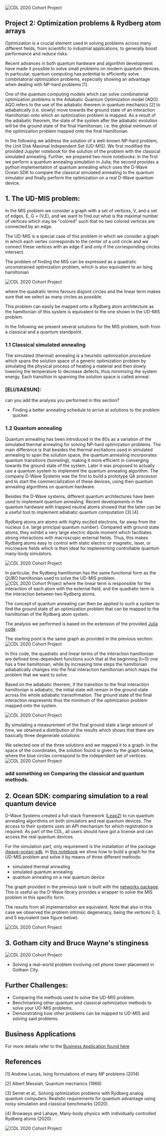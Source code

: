 ![CDL 2020 Cohort Project](../Week2_Rydberg_Atoms/img/batman-slap.jpg)

## Project 2: Optimization problems \& Rydberg atom arrays
Optimization is a crucial element used in solving problems across many different fields, 
from scientific to industrial applications, to generally boost performance and reduce risks.

Recent advances in both quantum hardware and algorithm development have made it possible to solve small problems on modern
quantum devices. In particular, quantum computing has potential to efficiently solve combinatorial optimization problems,
especially showing an advantage when dealing with NP-hard problems [1]. 

One of the quantum computing models which can solve combinatorial optimization problems
is the Adiabatic Quantum Optimization model (AQO). AQO refers to the use of the adiabatic 
theorem in quantum mechanics [2] to adiabatically (i.e. slowly) move towards the ground 
state of an interaction Hamiltonian onto which an optimization problem is mapped. 
As a result of the adiabatic theorem, the state of the system after the adiabatic evolution will be 
the ground state of the final Hamiltonian, i.e. the global minimum of the optimization problem mapped onto the 
final Hamiltonian.

In the following we address the solution of a well-known NP-hard problem, the Unit Disk Maximal Independent Set 
(UD-MIS). We first modified the provided Jupyter notebook for the solution of the problem with the classical 
simulated annealing. Further, we prepared two more notebooks: in the first we perform a quantum annealing 
simulation in Julia; the second provides a python implementation of quantum annealing which uses
the D-Wave Ocean SDK to compare the classical simulated annealing to the quantum simulator and finally 
perform the optimization on a real D-Wave quantum device.

## 1. The UD-MIS problem: 
In the MIS problem we consider a graph with a set of vertices, V, and a set of 
edges, E, G = (V,E), and we want to find out what is the maximal number of vertices 
which may be "colored" such that no two colored vertices are connected by an edge.

The UD-MIS is a special case of this problem in which we consider a graph in which
each vertex corresponds to the center of a unit circle and we connect these vertices
with an edge if and only if the corresponding circles intersect.

The problem of finding the MIS can be expressed as a quadratic unconstrained optimization problem,
which is also equivalent to an Ising hamiltonian

![CDL 2020 Cohort Project](../Week2_Rydberg_Atoms/img/ising_hamiltonian.png)

where the quadratic terms favours disjoint circles and the linear term makes sure
that we select as many circles as possible.

This problem can easily be mapped onto a Rydberg atom architecture as the hamiltonian
of this system is equivalent to the one shown in the UD-MIS problem.

In the following we present several solutions for the MIS problem, both from a
classical and a quantum standpoint.

### 1.1 Classical simulated annealing
The simulated (thermal) annealing is a heuristic optimization procedure which spans the solution 
space of a generic optimization problem by simulating the physical process of heating a material 
and then slowly lowering the temperature to decrease defects, thus minimizing the system energy.
Each transition in spanning the solution space is called anneal.

### [ELI/SAESUN]: 
can you add the analysis you performed in this section? 



* Finding a better annealing schedule to arrive at solutions to the problem quicker.

### 1.2 Quantum annealing
Quantum annealing has been introduced in the 80s as a variation of the simulated thermal annealing
for solving NP-hard optimization problems. The main difference is that besides the thermal
excitations used in simulated annealing to span the solution space, the quantum annealing 
incorporates quantum transitions (tunneling), making it more efficient in converging towards the 
ground state of the system. Later it was proposed to actually use a quantum system to
implement the quantum annealing algorithm. The company D-Wave Systems was the first to build a 
prototype QA processor and to start the commercialization of these devices, using then quantum annealing algorithms 
on quantum hardware.

Besides the D-Wave systems, different quantum architectures have been used to 
implement quantum annealing. Recent developments in the quantum hardware with trapped neutral atoms 
showed that the latter can be a useful tool to implement adiabatic quantum computation [3] [4]. 

Rydberg atoms are atoms with highly excited electrons, far away from the nucleus (i.e. large principal quantum number). 
Compared with ground state atoms, they exhibit a very large electric dipole moment which facilitates strong interactions 
with macroscopic external fields. Thus, this makes Rydberg atoms easy to control with static electric or magnetic, 
laser, or microwave fields which is then ideal for implementing controllable quantum many-body simulators.

![CDL 2020 Cohort Project](../Week2_Rydberg_Atoms/img/rydberg.jpg)

In particular, the Rydberg hamiltonian has the same functional form as the QUBO hamiltonian
used to solve the UD-MIS problem. 
![CDL 2020 Cohort Project](../Week2_Rydberg_Atoms/img/ising_hamiltonian.png)
where the linear term is responsible for the interaction of each atom with the external field,
and the quadratic term is the interaction between two Rydberg atoms.

The concept of quantum annealing can then be applied to such a system to find the ground
state of an optimization problem that can be mapped to the hamiltonian of the Rydberg atom system.

The analysis we performed is based on the extension of the provided 
[Julia code](../Week2_Rydberg_Atoms/run_quantum_annealing.jl).

The starting point is the same graph as provided in the previous section:
![CDL 2020 Cohort Project](../Week2_Rydberg_Atoms/Graphics/coordinate_plot.svg)

In this code, the quadratic and linear terms of the interaction hamiltonian are defined time-dependent functions 
such that at the beginning (t=0) one has a free hamiltonian, while by increasing time steps
the hamiltonian adiabatically changes into the final interaction hamiltonian which maps the 
problem that we want to solve. 

Based on the adiabatic theorem, if the transition to the final interaction hamiltonian is adiabatic,
the initial state will remain in the ground state across the whole adiabatic transofrmation.
The ground state of the final interaction respresents thus the minimum of the optimization problem
mapped onto the system.

![CDL 2020 Cohort Project](../Week2_Rydberg_Atoms/Graphics/histogram_solutions.svg)

By simulating a measurement of the final ground state a large amount of time, we obtained a
distribution of the results which shows that there are basically three degenerate solutions:

We selected one of the three solutions and we mapped it to a graph. In the space of the coordinates, 
the solution found is given by the graph below, where the blue circles correspond to the independent set
of vertices:
![CDL 2020 Cohort Project](../Week2_Rydberg_Atoms/Graphics/coordinate_plot_solution.svg)


### add something on Comparing the classical and quantum methods.

## 2. Ocean SDK: comparing simulation to a real quantum device
D-Wave Systems created a full-stack framework ([Leap2](https://www.dwavesys.com/take-leap)) to run quantum annealing algorithms on both simulators and real quantum devices. The access to their systems uses an API mechanism for which registration is required. As part of the CDL, all users should have got a license and can access the real quantum devices. 

For the simulation part, only requirement is the installation of the package [dwave-ocean-sdk](https://pypi.org/project/dwave-ocean-sdk/).
In [this notebook](./OceanSDK_implmentation.ipynb) we show how to build a graph for the UD-MIS problem and solve it by means of three different methods:
- simulated thermal annealing
- simulated quantum annealing
- quantum annealing on a real quantum device

The graph provided in the previous task is built with the [networkx package](https://networkx.org/). 
This is useful as the D-Wave library provides a wrapper to solve the MIS problem in this specific form.

The results from all implementation are equivalent. Note that also in this case we 
observed the problem intrinsic degeneracy, being the vertices 0, 3, and 5 equivalent (see figure below).

![CDL 2020 Cohort Project](../Week2_Rydberg_Atoms/img/solution_Ocean_sdk.png)

## 3. Gotham city and Bruce Wayne's stinginess
![CDL 2020 Cohort Project](../Week2_Rydberg_Atoms/img/gotham.jpg)

* Solving a real-world problem involving cell phone tower placement in Gotham City.


## Further Challenges:
* Comparing the methods used to solve the UD-MIS problem.
* Benchmarking other quantum and classical optimization methods to solve your UD-MIS problems.
* Demonstrating how other problems can be mapped to UD-MIS and solving said problems.

## Business Applications
For more details refer to the [Business Application found here](./Business_Application.md)

## References

[1] Andrew Lucas, Ising formulations of many NP problems (2014)

[2] Albert  Messiah, Quantum  mechanics (1966)

[3] Serret et al,. Solving optimization problems with Rydberg analog quantum computers: 
Realistic requirements for quantum advantage using noisy simulation and classical benchmarks (2020).

[4] Browaeys and Lahaye, Many-body physics with individually controlled Rydberg atoms (2020).

![CDL 2020 Cohort Project](../figures/CDL_logo.jpg)

